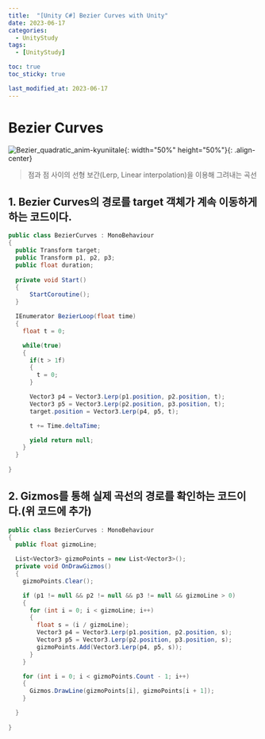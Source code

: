 ```yaml
---
title:  "[Unity C#] Bezier Curves with Unity"
date: 2023-06-17
categories:
  - UnityStudy
tags:
  - [UnityStudy]

toc: true
toc_sticky: true

last_modified_at: 2023-06-17
---
```


# Bezier Curves
![Bezier_quadratic_anim-kyuniitale](https://github.com/Jhyunmo/Jhyunmo.github.io/assets/88092754/71c20a40-e9ec-459a-ac73-8850136b0457){: width="50%" height="50%"}{: .align-center}
<br>
>점과 점 사이의 선형 보간(Lerp, Linear interpolation)을 이용해 그려내는 곡선

## 1. Bezier Curves의 경로를 target 객체가 계속 이동하게 하는 코드이다.

  ```c#
public class BezierCurves : MonoBehaviour 
{
    public Transform target;
    public Transform p1, p2, p3;
    public float duration;
    
    private void Start() 
    {
        StartCoroutine();
    }

    IEnumerator BezierLoop(float time)
    {
      float t = 0;

      while(true)
      {
        if(t > 1f)
        {
          t = 0;
        }

        Vector3 p4 = Vector3.Lerp(p1.position, p2.position, t);
        Vector3 p5 = Vector3.Lerp(p2.position, p3.position, t);
        target.position = Vector3.Lerp(p4, p5, t);

        t += Time.deltaTime;

        yield return null;
      }
    }
    
}
  ``` 

## 2. Gizmos를 통해 실제 곡선의 경로를 확인하는 코드이다.(위 코드에 추가)

  ```c#
  public class BezierCurves : MonoBehaviour 
{
    public float gizmoLine;

    List<Vector3> gizmoPoints = new List<Vector3>();
    private void OnDrawGizmos()
    {
      gizmoPoints.Clear();

      if (p1 != null && p2 != null && p3 != null && gizmoLine > 0)
      {
        for (int i = 0; i < gizmoLine; i++)
        {
          float s = (i / gizmoLine);
          Vector3 p4 = Vector3.Lerp(p1.position, p2.position, s);
          Vector3 p5 = Vector3.Lerp(p2.position, p3.position, s);
          gizmoPoints.Add(Vector3.Lerp(p4, p5, s));
        }
      }

      for (int i = 0; i < gizmoPoints.Count - 1; i++)
      {
        Gizmos.DrawLine(gizmoPoints[i], gizmoPoints[i + 1]); 
      }

    }
    
}
  ```
